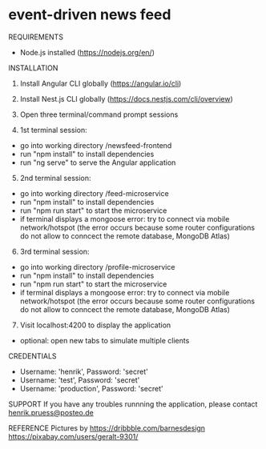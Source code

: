 # event-driven news feed

REQUIREMENTS
- Node.js installed (https://nodejs.org/en/)

INSTALLATION

1) Install Angular CLI globally (https://angular.io/cli)

2) Install Nest.js CLI globally (https://docs.nestjs.com/cli/overview)

3) Open three terminal/command prompt sessions

4) 1st terminal session: 
  - go into working directory /newsfeed-frontend
  - run "npm install" to install dependencies
  - run "ng serve" to serve the Angular application
  
5) 2nd terminal session:
  - go into working directory /feed-microservice
  - run "npm install" to install dependencies
  - run "npm run start" to start the microservice
  - if terminal displays a mongoose error: try to connect via mobile network/hotspot 
        (the error occurs because some router configurations do not allow to conncect the remote database, MongoDB Atlas)

6) 3rd terminal session:
  - go into working directory /profile-microservice
  - run "npm install" to install dependencies
  - run "npm run start" to start the microservice
  - if terminal displays a mongoose error: try to connect via mobile network/hotspot 
        (the error occurs because some router configurations do not allow to conncect the remote database, MongoDB Atlas)
  
7) Visit localhost:4200 to display the application
  - optional: open new tabs to simulate multiple clients
  
CREDENTIALS
  - Username: 'henrik', Password: 'secret'
  - Username: 'test', Password: 'secret'
  - Username: 'production', Password: 'secret'
  
SUPPORT
If you have any troubles runnning the application,
please contact henrik.pruess@posteo.de

REFERENCE
Pictures by
https://dribbble.com/barnesdesign
https://pixabay.com/users/geralt-9301/
